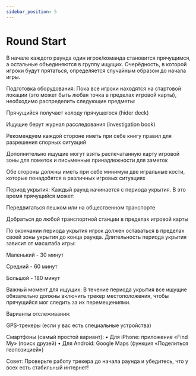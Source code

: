 ```yaml
---
sidebar_position: 5
---
```


# Round Start

В начале каждого раунда один игрок/команда становится прячущимся, а остальные объединяются в группу ищущих. Очерёдность, в которой игроки будут прятаться, определяется случайным образом до начала игры.

Подготовка оборудования:
Пока все игроки находятся на стартовой локации (это может быть любая точка в пределах игровой карты), необходимо распределить следующие предметы:

Прячущийся получает колоду прячущегося (hider deck)

Ищущие берут журнал расследования (investigation book)

Рекомендуем каждой стороне иметь при себе книгу правил для разрешения спорных ситуаций

Дополнительно ищущие могут взять распечатанную карту игровой зоны для пометок и письменные принадлежности для заметок

Обе стороны должны иметь при себе минимум две игральные кости, которые понадобятся в различных игровых ситуациях

Период укрытия:
Каждый раунд начинается с периода укрытия. В это время прячущийся может:

Передвигаться пешком или на общественном транспорте

Добраться до любой транспортной станции в пределах игровой карты

По окончании периода укрытия игрок должен оставаться в пределах своей зоны укрытия до конца раунда. Длительность периода укрытия зависит от масштаба игры:


Маленький - 30 минут

Средний - 60 минут

Большой - 180 минут




Важный момент для ищущих:
В течение периода укрытия все ищущие обязательно должны включить трекер местоположения, чтобы прячущийся мог следить за их перемещениями.

Варианты отслеживания:

GPS-трекеры (если у вас есть специальные устройства)

Смартфоны (самый простой вариант):
• Для iPhone: приложение «Find My» (поиск друзей)
• Для Android: Google Maps (функция «Поделиться геопозицией»)

Совет: Проверьте работу трекера до начала раунда и убедитесь, что у всех есть стабильный интернет!
